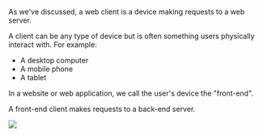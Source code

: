 As we've discussed, a web client is a device making requests to a web server.

A client can be any type of device but is often something users physically interact with. For example:

- A desktop computer
- A mobile phone
- A tablet

In a website or web application, we call the user's device the "front-end".

A front-end client makes requests to a back-end server.

![](https://storage.googleapis.com/qvault-webapp-dynamic-assets/course_assets/3RL8Os2-1273x720.png)
